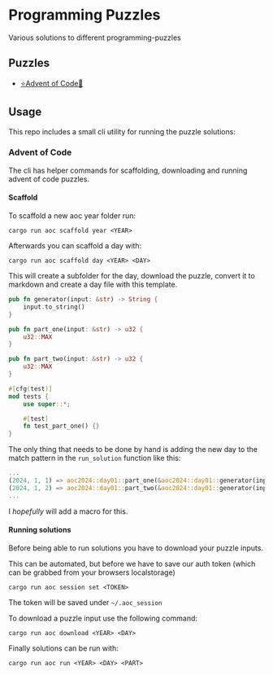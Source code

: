 # Programming Puzzles

Various solutions to different programming-puzzles

## Puzzles

- [⭐Advent of Code🎄](src/advent_of_code)

## Usage

This repo includes a small cli utility for running the puzzle solutions:

### Advent of Code

The cli has helper commands for scaffolding, downloading and running advent of code puzzles.

#### Scaffold

To scaffold a new aoc year folder run:

```
cargo run aoc scaffold year <YEAR>
```

Afterwards you can scaffold a day with:

```
cargo run aoc scaffold day <YEAR> <DAY>
```

This will create a subfolder for the day, download the puzzle, convert it to markdown and
create a day file with this template.

```rust
pub fn generator(input: &str) -> String {
    input.to_string()
}

pub fn part_one(input: &str) -> u32 {
    u32::MAX
}

pub fn part_two(input: &str) -> u32 {
    u32::MAX
}

#[cfg(test)]
mod tests {
    use super::*;

    #[test]
    fn test_part_one() {}
}
```

The only thing that needs to be done by hand is adding the new day to the match pattern in the `run_solution` function like this:

```rust
...
(2024, 1, 1) => aoc2024::day01::part_one(&aoc2024::day01::generator(input)),
(2024, 1, 2) => aoc2024::day01::part_two(&aoc2024::day01::generator(input)),
...
```

I _hopefully_ will add a macro for this.

#### Running solutions

Before being able to run solutions you have to download your puzzle inputs.

This can be automated, but before we have to save our auth token (which can be grabbed from your browsers localstorage)

```
cargo run aoc session set <TOKEN>
```

The token will be saved under `~/.aoc_session`

To download a puzzle input use the following command:

```
cargo run aoc download <YEAR> <DAY>
```

Finally solutions can be run with:

```
cargo run aoc run <YEAR> <DAY> <PART>
```

